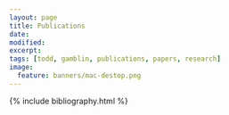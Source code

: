 ```yaml
---
layout: page
title: Publications
date:
modified:
excerpt:
tags: [todd, gamblin, publications, papers, research]
image:
  feature: banners/mac-destop.png
---
```


{% include bibliography.html %}
